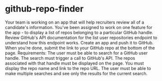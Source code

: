 # github-repo-finder
Your team is working on an app that will help recruiters review all of a candidate's information. You've been assigned to work on one feature for the app - to display a list of repos belonging to a particular GitHub handle.  Review GitHub's API documentation for the list user repositories endpoint to understand how this endpoint works. Create an app and push it to GitHub. When you're done, submit the link to your GitHub repo at the bottom of the page. Requirements: The user must be able to search for a GitHub user handle. The search must trigger a call to GitHub's API. The repos associated with that handle must be displayed on the page. You must display the repo name and link to the repo URL. The user must be able to make multiple searches and see only the results for the current search.
